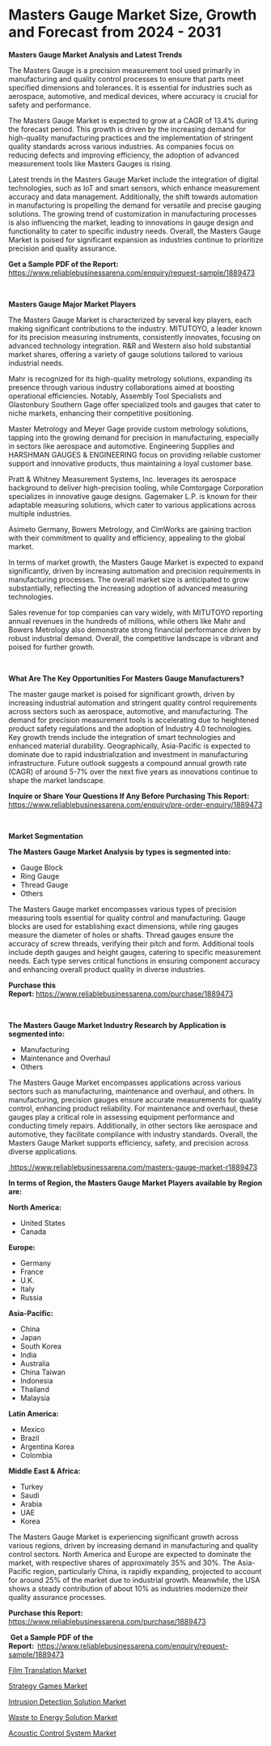 <p><h1>Masters Gauge Market Size, Growth and Forecast from 2024 - 2031</h1></p><p><strong>Masters Gauge Market Analysis and Latest Trends</strong></p>
<p><p>The Masters Gauge is a precision measurement tool used primarily in manufacturing and quality control processes to ensure that parts meet specified dimensions and tolerances. It is essential for industries such as aerospace, automotive, and medical devices, where accuracy is crucial for safety and performance.</p><p>The Masters Gauge Market is expected to grow at a CAGR of 13.4% during the forecast period. This growth is driven by the increasing demand for high-quality manufacturing practices and the implementation of stringent quality standards across various industries. As companies focus on reducing defects and improving efficiency, the adoption of advanced measurement tools like Masters Gauges is rising.</p><p>Latest trends in the Masters Gauge Market include the integration of digital technologies, such as IoT and smart sensors, which enhance measurement accuracy and data management. Additionally, the shift towards automation in manufacturing is propelling the demand for versatile and precise gauging solutions. The growing trend of customization in manufacturing processes is also influencing the market, leading to innovations in gauge design and functionality to cater to specific industry needs. Overall, the Masters Gauge Market is poised for significant expansion as industries continue to prioritize precision and quality assurance.</p></p>
<p><strong>Get a Sample PDF of the Report:&nbsp;</strong> <a href="https://www.reliablebusinessarena.com/enquiry/request-sample/1889473?utm_campaign=1551&utm_medium=2&utm_source=Github&utm_content=ia&utm_term=24102024&utm_id=masters-gauge">https://www.reliablebusinessarena.com/enquiry/request-sample/1889473</a></p>
<p>&nbsp;</p>
<p><strong>Masters Gauge Major Market Players</strong></p>
<p><p>The Masters Gauge Market is characterized by several key players, each making significant contributions to the industry. MITUTOYO, a leader known for its precision measuring instruments, consistently innovates, focusing on advanced technology integration. R&R and Western also hold substantial market shares, offering a variety of gauge solutions tailored to various industrial needs.</p><p>Mahr is recognized for its high-quality metrology solutions, expanding its presence through various industry collaborations aimed at boosting operational efficiencies. Notably, Assembly Tool Specialists and Glastonbury Southern Gage offer specialized tools and gauges that cater to niche markets, enhancing their competitive positioning.</p><p>Master Metrology and Meyer Gage provide custom metrology solutions, tapping into the growing demand for precision in manufacturing, especially in sectors like aerospace and automotive. Engineering Supplies and HARSHMAN GAUGES & ENGINEERING focus on providing reliable customer support and innovative products, thus maintaining a loyal customer base.</p><p>Pratt & Whitney Measurement Systems, Inc. leverages its aerospace background to deliver high-precision tooling, while Comtorgage Corporation specializes in innovative gauge designs. Gagemaker L.P. is known for their adaptable measuring solutions, which cater to various applications across multiple industries.</p><p>Asimeto Germany, Bowers Metrology, and CimWorks are gaining traction with their commitment to quality and efficiency, appealing to the global market. </p><p>In terms of market growth, the Masters Gauge Market is expected to expand significantly, driven by increasing automation and precision requirements in manufacturing processes. The overall market size is anticipated to grow substantially, reflecting the increasing adoption of advanced measuring technologies.</p><p>Sales revenue for top companies can vary widely, with MITUTOYO reporting annual revenues in the hundreds of millions, while others like Mahr and Bowers Metrology also demonstrate strong financial performance driven by robust industrial demand. Overall, the competitive landscape is vibrant and poised for further growth.</p></p>
<p>&nbsp;</p>
<p><strong>What Are The Key Opportunities For Masters Gauge Manufacturers?</strong></p>
<p><p>The master gauge market is poised for significant growth, driven by increasing industrial automation and stringent quality control requirements across sectors such as aerospace, automotive, and manufacturing. The demand for precision measurement tools is accelerating due to heightened product safety regulations and the adoption of Industry 4.0 technologies. Key growth trends include the integration of smart technologies and enhanced material durability. Geographically, Asia-Pacific is expected to dominate due to rapid industrialization and investment in manufacturing infrastructure. Future outlook suggests a compound annual growth rate (CAGR) of around 5-7% over the next five years as innovations continue to shape the market landscape.</p></p>
<p><strong>Inquire or Share Your Questions If Any Before Purchasing This Report:</strong> <a href="https://www.reliablebusinessarena.com/enquiry/pre-order-enquiry/1889473?utm_campaign=1551&utm_medium=2&utm_source=Github&utm_content=ia&utm_term=24102024&utm_id=masters-gauge">https://www.reliablebusinessarena.com/enquiry/pre-order-enquiry/1889473</a></p>
<p>&nbsp;</p>
<p><strong>Market Segmentation</strong></p>
<p><strong>The Masters Gauge Market Analysis by types is segmented into:</strong></p>
<p><ul><li>Gauge Block</li><li>Ring Gauge</li><li>Thread Gauge</li><li>Others</li></ul></p>
<p><p>The Masters Gauge market encompasses various types of precision measuring tools essential for quality control and manufacturing. Gauge blocks are used for establishing exact dimensions, while ring gauges measure the diameter of holes or shafts. Thread gauges ensure the accuracy of screw threads, verifying their pitch and form. Additional tools include depth gauges and height gauges, catering to specific measurement needs. Each type serves critical functions in ensuring component accuracy and enhancing overall product quality in diverse industries.</p></p>
<p><strong>Purchase this Report:&nbsp;</strong><a href="https://www.reliablebusinessarena.com/purchase/1889473?utm_campaign=1551&utm_medium=2&utm_source=Github&utm_content=ia&utm_term=24102024&utm_id=masters-gauge">https://www.reliablebusinessarena.com/purchase/1889473</a></p>
<p>&nbsp;</p>
<p><strong>The Masters Gauge Market Industry Research by Application is segmented into:</strong></p>
<p><ul><li>Manufacturing</li><li>Maintenance and Overhaul</li><li>Others</li></ul></p>
<p><p>The Masters Gauge Market encompasses applications across various sectors such as manufacturing, maintenance and overhaul, and others. In manufacturing, precision gauges ensure accurate measurements for quality control, enhancing product reliability. For maintenance and overhaul, these gauges play a critical role in assessing equipment performance and conducting timely repairs. Additionally, in other sectors like aerospace and automotive, they facilitate compliance with industry standards. Overall, the Masters Gauge Market supports efficiency, safety, and precision across diverse applications.</p></p>
<p><a href="https://www.reliablebusinessarena.com/masters-gauge-market-r1889473?utm_campaign=1551&utm_medium=2&utm_source=Github&utm_content=ia&utm_term=24102024&utm_id=masters-gauge">&nbsp;https://www.reliablebusinessarena.com/masters-gauge-market-r1889473</a></p>
<p><strong>In terms of Region, the Masters Gauge Market Players available by Region are:</strong></p>
<p>
    <p> <strong> North America: </strong>
        <ul>
            <li>United States</li>
            <li>Canada</li>
        </ul>
        </p> 
    <p> <strong> Europe: </strong>
        <ul>
            <li>Germany</li>
            <li>France</li>
            <li>U.K.</li>
            <li>Italy</li>
            <li>Russia</li>
        </ul>
        </p> 
    <p> <strong> Asia-Pacific: </strong>
        <ul>
            <li>China</li>
            <li>Japan</li>
            <li>South Korea</li>
            <li>India</li>
            <li>Australia</li>
            <li>China Taiwan</li>
            <li>Indonesia</li>
            <li>Thailand</li>
            <li>Malaysia</li>
        </ul>
        </p> 
    <p> <strong> Latin America: </strong>
        <ul>
            <li>Mexico</li>
            <li>Brazil</li>
            <li>Argentina Korea</li>
            <li>Colombia</li>
        </ul>
        </p> 
    <p> <strong> Middle East & Africa: </strong>
        <ul>
            <li>Turkey</li>
            <li>Saudi</li>
            <li>Arabia</li>
            <li>UAE</li>
            <li>Korea</li>
        </ul>
    </p>
    </p>
<p><p>The Masters Gauge Market is experiencing significant growth across various regions, driven by increasing demand in manufacturing and quality control sectors. North America and Europe are expected to dominate the market, with respective shares of approximately 35% and 30%. The Asia-Pacific region, particularly China, is rapidly expanding, projected to account for around 25% of the market due to industrial growth. Meanwhile, the USA shows a steady contribution of about 10% as industries modernize their quality assurance processes.</p></p>
<p><strong>Purchase this Report: </strong><a href="https://www.reliablebusinessarena.com/purchase/1889473?utm_campaign=1551&utm_medium=2&utm_source=Github&utm_content=ia&utm_term=24102024&utm_id=masters-gauge">https://www.reliablebusinessarena.com/purchase/1889473</a></p>
<p>&nbsp;<strong>Get a Sample PDF of the Report:&nbsp;&nbsp;</strong><a href="https://www.reliablebusinessarena.com/enquiry/request-sample/1889473?utm_campaign=1551&utm_medium=2&utm_source=Github&utm_content=ia&utm_term=24102024&utm_id=masters-gauge">https://www.reliablebusinessarena.com/enquiry/request-sample/1889473</a></p>
<p><strong></strong></p>
<p><p><a href="https://www.linkedin.com/pulse/film-translation-market-size-status-forecast-2024-2031-nqz9c?utm_campaign=1551&utm_medium=2&utm_source=Github&utm_content=ia&utm_term=24102024&utm_id=masters-gauge">Film Translation Market</a></p><p><a href="https://www.linkedin.com/pulse/global-strategy-games-market-trends-insights-growth-z29uc?utm_campaign=1551&utm_medium=2&utm_source=Github&utm_content=ia&utm_term=24102024&utm_id=masters-gauge">Strategy Games Market</a></p><p><a href="https://www.linkedin.com/pulse/emerging-intrusion-detection-solution-market-opportunities-geybe?utm_campaign=1551&utm_medium=2&utm_source=Github&utm_content=ia&utm_term=24102024&utm_id=masters-gauge">Intrusion Detection Solution Market</a></p><p><a href="https://www.linkedin.com/pulse/waste-energy-solution-market-segmentation-in-depth-analysis-mbgue?utm_campaign=1551&utm_medium=2&utm_source=Github&utm_content=ia&utm_term=24102024&utm_id=masters-gauge">Waste to Energy Solution Market</a></p><p><a href="https://www.linkedin.com/pulse/emerging-trends-acoustic-control-system-market-global-outlook-y1mkc?utm_campaign=1551&utm_medium=2&utm_source=Github&utm_content=ia&utm_term=24102024&utm_id=masters-gauge">Acoustic Control System Market</a></p></p>